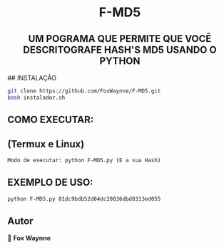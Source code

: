 
<h1 align="center">F-MD5</h1>
<h2 align="center">UM POGRAMA QUE PERMITE QUE VOCÊ DESCRITOGRAFE HASH'S MD5 USANDO O PYTHON</h2>
## INSTALAÇÃO 

```sh
git clone https://github.com/FoxWaynne/F-MD5.git
bash instalador.sh
```

## COMO EXECUTAR:
## (Termux e Linux)

```sh
Modo de executar: python F-MD5.py (E a sua Hash)
```
## EXEMPLO DE USO:

```sh
python F-MD5.py 81dc9bdb52d04dc20036dbd8313ed055
```
## Autor

🦊 **Fox Waynne**

